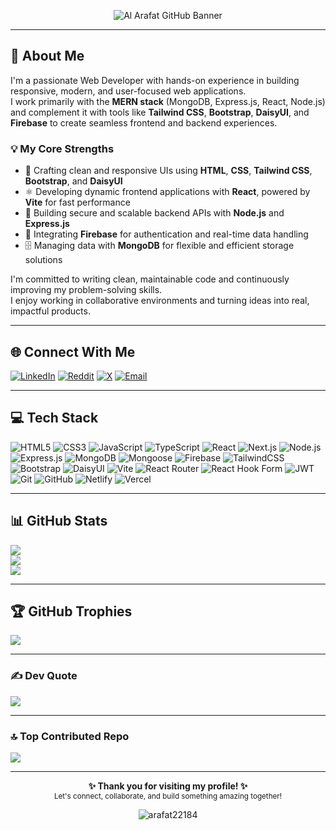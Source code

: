 <p align="center">
  <img src="https://res.cloudinary.com/ddckuxsjx/image/upload/v1750791270/GitHub-Banner_hd1hmc.png" alt="Al Arafat GitHub Banner" />
</p>

---

## 💫 About Me

I'm a passionate Web Developer with hands-on experience in building responsive, modern, and user-focused web applications.  
I work primarily with the **MERN stack** (MongoDB, Express.js, React, Node.js) and complement it with tools like **Tailwind CSS**, **Bootstrap**, **DaisyUI**, and **Firebase** to create seamless frontend and backend experiences.

### 💡 My Core Strengths

- 🎨 Crafting clean and responsive UIs using **HTML**, **CSS**, **Tailwind CSS**, **Bootstrap**, and **DaisyUI**
- ⚛️ Developing dynamic frontend applications with **React**, powered by **Vite** for fast performance
- 🔧 Building secure and scalable backend APIs with **Node.js** and **Express.js**
- 🔐 Integrating **Firebase** for authentication and real-time data handling
- 🗄️ Managing data with **MongoDB** for flexible and efficient storage solutions

I'm committed to writing clean, maintainable code and continuously improving my problem-solving skills.  
I enjoy working in collaborative environments and turning ideas into real, impactful products.

---

## 🌐 Connect With Me

[![LinkedIn](https://img.shields.io/badge/LinkedIn-%230077B5.svg?logo=linkedin&logoColor=white)](https://linkedin.com/in/md-abdulla-all-arafat-8a9892200)
[![Reddit](https://img.shields.io/badge/Reddit-%23FF4500.svg?logo=Reddit&logoColor=white)](https://reddit.com/user/Southern-Coyote-6562/)
[![X](https://img.shields.io/badge/X-black.svg?logo=X&logoColor=white)](https://x.com/@arafat22184)
[![Email](https://img.shields.io/badge/Email-D14836?logo=gmail&logoColor=white)](mailto:123alarafat@gmail.com)

---

## 💻 Tech Stack

![HTML5](https://img.shields.io/badge/html5-%23E34F26.svg?style=for-the-badge&logo=html5&logoColor=white)
![CSS3](https://img.shields.io/badge/css3-%231572B6.svg?style=for-the-badge&logo=css3&logoColor=white)
![JavaScript](https://img.shields.io/badge/javascript-%23323330.svg?style=for-the-badge&logo=javascript&logoColor=%23F7DF1E)
![TypeScript](https://img.shields.io/badge/typescript-E8F9FC.svg?style=for-the-badge&logo=typescript&logoColor=blue)
![React](https://img.shields.io/badge/react-%2320232a.svg?style=for-the-badge&logo=react&logoColor=%2361DAFB)
![Next.js](https://img.shields.io/badge/next.js-%23323330.svg?style=for-the-badge&logo=next.js&logoColor=white)
![Node.js](https://img.shields.io/badge/node.js-6DA55F?style=for-the-badge&logo=node.js&logoColor=white)
![Express.js](https://img.shields.io/badge/express.js-%23404d59.svg?style=for-the-badge&logo=express&logoColor=%2361DAFB)
![MongoDB](https://img.shields.io/badge/MongoDB-%234ea94b.svg?style=for-the-badge&logo=mongodb&logoColor=white)
![Mongoose](https://img.shields.io/badge/mongoose-FFFFFF.svg?style=for-the-badge&logo=mongoose&logoColor=880000)
![Firebase](https://img.shields.io/badge/firebase-%23039BE5.svg?style=for-the-badge&logo=firebase)
![TailwindCSS](https://img.shields.io/badge/tailwindcss-%2338B2AC.svg?style=for-the-badge&logo=tailwind-css&logoColor=white)
![Bootstrap](https://img.shields.io/badge/bootstrap-%238511FA.svg?style=for-the-badge&logo=bootstrap&logoColor=white)
![DaisyUI](https://img.shields.io/badge/daisyUI-%2361DAFB.svg?style=for-the-badge&logo=daisyui&logoColor=white)
![Vite](https://img.shields.io/badge/vite-%23646CFF.svg?style=for-the-badge&logo=vite&logoColor=white)
![React Router](https://img.shields.io/badge/React_Router-CA4245?style=for-the-badge&logo=react-router&logoColor=white)
![React Hook Form](https://img.shields.io/badge/React%20Hook%20Form-%23EC5990.svg?style=for-the-badge&logo=reacthookform&logoColor=white)
![JWT](https://img.shields.io/badge/JWT-black?style=for-the-badge&logo=JSON%20web%20tokens)
![Git](https://img.shields.io/badge/git-%23F05033.svg?style=for-the-badge&logo=git&logoColor=white)
![GitHub](https://img.shields.io/badge/github-%23121011.svg?style=for-the-badge&logo=github&logoColor=white)
![Netlify](https://img.shields.io/badge/netlify-%23000000.svg?style=for-the-badge&logo=netlify&logoColor=#00C7B7)
![Vercel](https://img.shields.io/badge/vercel-%23000000.svg?style=for-the-badge&logo=vercel&logoColor=white)

---

## 📊 GitHub Stats

![](https://github-readme-stats.vercel.app/api?username=arafat22184&theme=radical&hide_border=false&include_all_commits=true&count_private=true)  
![](https://nirzak-streak-stats.vercel.app/?user=arafat22184&theme=radical&hide_border=false)  
![](https://github-readme-stats.vercel.app/api/top-langs/?username=arafat22184&theme=radical&hide_border=false&include_all_commits=true&count_private=true&layout=compact)

---

## 🏆 GitHub Trophies

![](https://github-profile-trophy.vercel.app/?username=arafat22184&theme=radical&no-frame=false&no-bg=false&margin-w=4)

---

### ✍️ Dev Quote

![](https://quotes-github-readme.vercel.app/api?type=horizontal&theme=radical)

---

### 🔝 Top Contributed Repo

![](https://github-contributor-stats.vercel.app/api?username=arafat22184&limit=5&theme=radical&combine_all_yearly_contributions=true)

---

<p align="center">
  <b>✨ Thank you for visiting my profile! ✨</b><br>
  <sub>Let's connect, collaborate, and build something amazing together!</sub>
</p>

<p align="center">
  <img src="https://komarev.com/ghpvc/?username=arafat22184&label=Profile+Views&color=0e75b6&style=flat" alt="arafat22184" />
</p>
